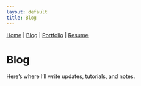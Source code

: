 ```yaml
---
layout: default
title: Blog
---
```


[Home](/) | [Blog](/blog) | [Portfolio](/portfolio) | [Resume](/resume)

# Blog

Here’s where I’ll write updates, tutorials, and notes.
